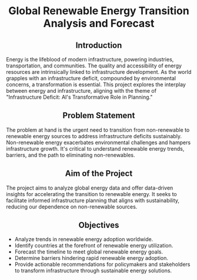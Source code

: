 <h1 align = 'center'>   Global Renewable Energy Transition Analysis and Forecast
</h1>
<h2 align = 'center'>   Introduction
</h2>
Energy is the lifeblood of modern infrastructure, powering industries, transportation, and communities. The quality and accessibility of energy resources are intrinsically linked to infrastructure development. As the world grapples with an infrastructure deficit, compounded by environmental concerns, a transformation is essential. This project explores the interplay between energy and infrastructure, aligning with the theme of "Infrastructure Deficit: AI's Transformative Role in Planning."

<h2 align = 'center'>   Problem Statement
</h2>
The problem at hand is the urgent need to transition from non-renewable to renewable energy sources to address infrastructure deficits sustainably. Non-renewable energy exacerbates environmental challenges and hampers infrastructure growth. It's critical to understand renewable energy trends, barriers, and the path to eliminating non-renewables.

<h2 align = 'center'>   Aim of the Project
</h2>
The project aims to analyze global energy data and offer data-driven insights for accelerating the transition to renewable energy. It seeks to facilitate informed infrastructure planning that aligns with sustainability, reducing our dependence on non-renewable sources.

<h2 align = 'center'>   Objectives
</h2>
<ul>
  <li>Analyze trends in renewable energy adoption worldwide.
    </li>
  <li>Identify countries at the forefront of renewable energy utilization.
    </li>
  <li>Forecast the timeline to meet global renewable energy goals.
    </li>
  <li>Determine barriers hindering rapid renewable energy adoption.
    </li>
  <li>Provide actionable recommendations for policymakers and stakeholders to transform infrastructure through sustainable energy solutions.
    </li>
</ul>
